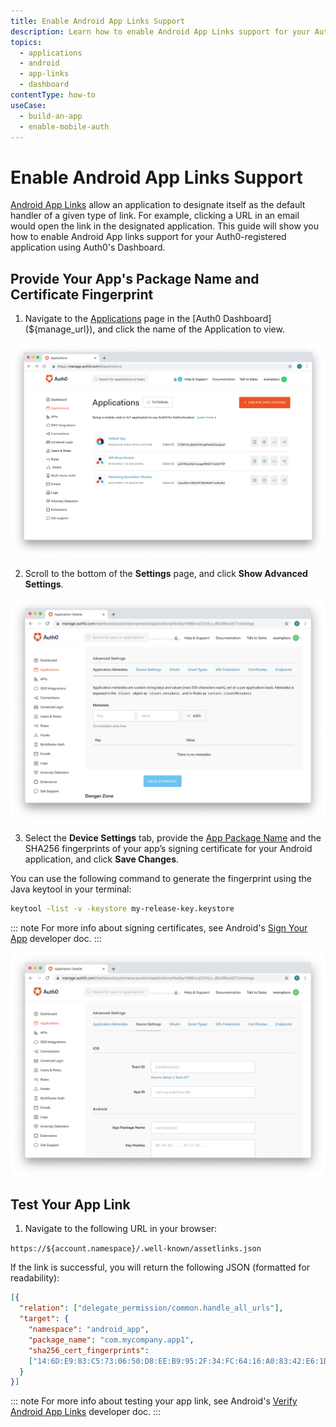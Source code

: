 ```yaml
---
title: Enable Android App Links Support
description: Learn how to enable Android App Links support for your Auth0 application using the Auth0 Dashboard.
topics:
  - applications
  - android
  - app-links
  - dashboard
contentType: how-to
useCase:
  - build-an-app
  - enable-mobile-auth
---
```

# Enable Android App Links Support

[Android App Links](https://developer.android.com/training/app-links/index.html) allow an application to designate itself as the default handler of a given type of link. For example, clicking a URL in an email would open the link in the designated application. This guide will show you how to enable Android App links support for your Auth0-registered application using Auth0's Dashboard.

## Provide Your App's Package Name and Certificate Fingerprint

1. Navigate to the [Applications](${manage_url}/#/applications) page in the [Auth0 Dashboard](${manage_url}), and click the name of the Application to view.

![View Applications](/media/articles/dashboard/guides/app-list.png)

2. Scroll to the bottom of the **Settings** page, and click **Show Advanced Settings**.

![Show Advanced Settings](/media/articles/applications/advanced-settings.png)

3. Select the **Device Settings** tab, provide the [App Package Name](https://developer.android.com/studio/build/application-id.html) and the SHA256 fingerprints of your app’s signing certificate for your Android application, and click **Save Changes**.

You can use the following command to generate the fingerprint using the Java keytool in your terminal:

```bash
keytool -list -v -keystore my-release-key.keystore
```

::: note
For more info about signing certificates, see Android's [Sign Your App](https://developer.android.com/studio/publish/app-signing.html) developer doc.
:::

![Add Device Settings](/media/articles/applications/device-settings.png)


## Test Your App Link

1. Navigate to the following URL in your browser:

`https://${account.namespace}/.well-known/assetlinks.json`

If the link is successful, you will return the following JSON (formatted for readability):

```json
[{
  "relation": ["delegate_permission/common.handle_all_urls"],
  "target": {
    "namespace": "android_app",
    "package_name": "com.mycompany.app1",
    "sha256_cert_fingerprints":
    ["14:6D:E9:83:C5:73:06:50:D8:EE:B9:95:2F:34:FC:64:16:A0:83:42:E6:1D:BE:A8:8A:04:96:B2:3F:CF:44:E5"]
  }
}]
```

::: note
For more info about testing your app link, see Android's [Verify Android App Links](https://developer.android.com/training/app-links/verify-site-associations.html#testing) developer doc.
:::
